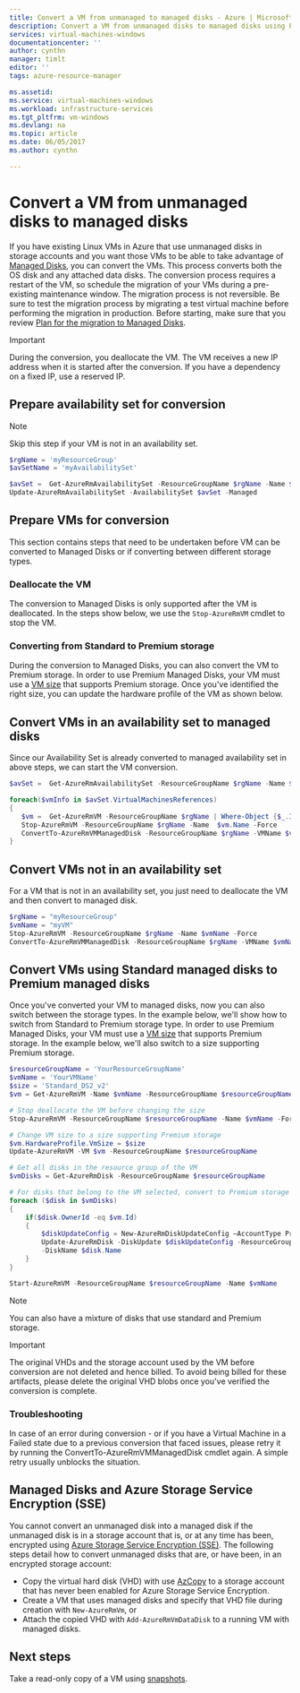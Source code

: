 ```yaml
---
title: Convert a VM from unmanaged to managed disks - Azure | Microsoft Docs
description: Convert a VM from unmanaged disks to managed disks using PowerShell in the Resource Manager deployment model
services: virtual-machines-windows
documentationcenter: ''
author: cynthn
manager: timlt
editor: ''
tags: azure-resource-manager

ms.assetid: 
ms.service: virtual-machines-windows
ms.workload: infrastructure-services
ms.tgt_pltfrm: vm-windows
ms.devlang: na
ms.topic: article
ms.date: 06/05/2017
ms.author: cynthn

---
```

# Convert a VM from unmanaged disks to managed disks

If you have existing Linux VMs in Azure that use unmanaged disks in storage accounts and you want those VMs to be able to take advantage of [Managed Disks](../../storage/storage-managed-disks-overview.md?toc=%2fazure%2fvirtual-machines%2fwindows%2ftoc.json), you can convert the VMs. This process converts both the OS disk and any attached data disks. The conversion process requires a restart of the VM, so schedule the migration of your VMs during a pre-existing maintenance window. The migration process is not reversible. Be sure to test the migration process by migrating a test virtual machine before performing the migration in production. Before starting,  make sure that you review [Plan for the migration to Managed Disks](on-prem-to-azure.md#plan-for-the-migration-to-managed-disks).


> [!IMPORTANT] 
> During the conversion, you deallocate the VM. The VM receives a new IP address when it is started after the conversion. If you have a dependency on a fixed IP, use a reserved IP.

## Prepare availability set for conversion

> [!NOTE] 
> Skip this step if your VM is not in an availability set.

```powershell
$rgName = 'myResourceGroup'
$avSetName = 'myAvailabilitySet'

$avSet =  Get-AzureRmAvailabilitySet -ResourceGroupName $rgName -Name $avSetName
Update-AzureRmAvailabilitySet -AvailabilitySet $avSet -Managed
```

## Prepare VMs for conversion
This section contains steps that need to be undertaken before VM can be converted to Managed Disks or if converting between different storage types.

### Deallocate the VM
The conversion to Managed Disks is only supported after the VM is deallocated. In the steps show below, we use the `Stop-AzureRmVM` cmdlet to stop the VM.

### Converting from Standard to Premium storage
During the conversion to Managed Disks, you can also convert the VM to Premium storage. In order to use Premium Managed Disks, your VM must use a [VM size](sizes.md) that supports Premium storage. Once you've identified the right size, you can update the hardware profile of the VM as shown below.

## Convert VMs in an availability set to managed disks
Since our Availability Set is already converted to managed availability set in above steps, we can start the VM conversion.

```powershell
$avSet =  Get-AzureRmAvailabilitySet -ResourceGroupName $rgName -Name $avSetName

foreach($vmInfo in $avSet.VirtualMachinesReferences)
{
   $vm =  Get-AzureRmVM -ResourceGroupName $rgName | Where-Object {$_.Id -eq $vmInfo.id}
   Stop-AzureRmVM -ResourceGroupName $rgName -Name  $vm.Name -Force
   ConvertTo-AzureRmVMManagedDisk -ResourceGroupName $rgName -VMName $vm.Name
}
```

## Convert VMs not in an availability set
For a VM that is not in an availability set, you just need to deallocate the VM and then convert to managed disk.

```powershell
$rgName = "myResourceGroup"
$vmName = "myVM"
Stop-AzureRmVM -ResourceGroupName $rgName -Name $vmName -Force
ConvertTo-AzureRmVMManagedDisk -ResourceGroupName $rgName -VMName $vmName
```

## Convert VMs using Standard managed disks to Premium managed disks
Once you've converted your VM to managed disks, now you can also switch between the storage types. In the example below, we'll show how to switch from Standard to Premium storage type. In order to use Premium Managed Disks, your VM must use a [VM size](sizes.md) that supports Premium storage. In the example below, we'll also switch to a size supporting Premium storage.

```powershell
$resourceGroupName = 'YourResourceGroupName'
$vmName = 'YourVMName'
$size = 'Standard_DS2_v2'
$vm = Get-AzureRmVM -Name $vmName -ResourceGroupName $resourceGroupName

# Stop deallocate the VM before changing the size
Stop-AzureRmVM -ResourceGroupName $resourceGroupName -Name $vmName -Force

# Change VM size to a size supporting Premium storage
$vm.HardwareProfile.VmSize = $size
Update-AzureRmVM -VM $vm -ResourceGroupName $resourceGroupName

# Get all disks in the resource group of the VM
$vmDisks = Get-AzureRmDisk -ResourceGroupName $resourceGroupName 

# For disks that belong to the VM selected, convert to Premium storage
foreach ($disk in $vmDisks)
{
	if($disk.OwnerId -eq $vm.Id)
	{
		$diskUpdateConfig = New-AzureRmDiskUpdateConfig –AccountType PremiumLRS
		Update-AzureRmDisk -DiskUpdate $diskUpdateConfig -ResourceGroupName $resourceGroupName `
		-DiskName $disk.Name
	}
}

Start-AzureRmVM -ResourceGroupName $resourceGroupName -Name $vmName
```

> [!NOTE] 
> You can also have a mixture of disks that use standard and Premium storage.

> [!IMPORTANT] 
> The original VHDs and the storage account used by the VM before conversion are not deleted and hence billed. To avoid being billed for these artifacts, please delete the original VHD blobs once you've verified the conversion is complete.

### Troubleshooting
In case of an error during conversion - or if you have a Virtual Machine in a Failed state due to a previous conversion that faced issues, please retry it by running the ConvertTo-AzureRmVMManagedDisk cmdlet again.
A simple retry usually unblocks the situation.

## Managed Disks and Azure Storage Service Encryption (SSE)

You cannot convert an unmanaged disk into a managed disk if the unmanaged disk is in a storage account that is, or at any time has been, encrypted using [Azure Storage Service Encryption (SSE)](../../storage/storage-service-encryption.md?toc=%2fazure%2fvirtual-machines%2fwindows%2ftoc.json). The following steps detail how to convert unmanaged disks that are, or have been, in an encrypted storage account:

- Copy the virtual hard disk (VHD) with use [AzCopy](../../storage/storage-use-azcopy.md) to a storage account that has never been enabled for Azure Storage Service Encryption.
- Create a VM that uses managed disks and specify that VHD file during creation with `New-AzureRmVm`, or
- Attach the copied VHD with `Add-AzureRmVmDataDisk` to a running VM with managed disks.

## Next steps

Take a read-only copy of a VM using [snapshots](snapshot-copy-managed-disk.md).

